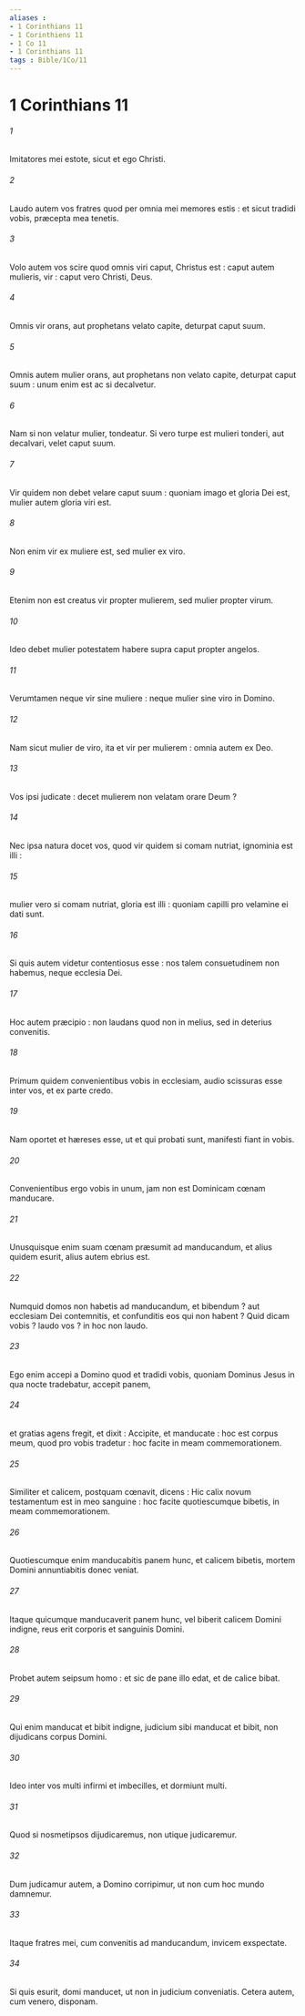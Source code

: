 ```yaml
---
aliases : 
- 1 Corinthians 11
- 1 Corinthiens 11
- 1 Co 11
- 1 Corinthians 11
tags : Bible/1Co/11
---
```


# 1 Corinthians 11

###### 1
Imitatores mei estote, sicut et ego Christi.
###### 2
Laudo autem vos fratres quod per omnia mei memores estis : et sicut tradidi vobis, præcepta mea tenetis.
###### 3
Volo autem vos scire quod omnis viri caput, Christus est : caput autem mulieris, vir : caput vero Christi, Deus.
###### 4
Omnis vir orans, aut prophetans velato capite, deturpat caput suum.
###### 5
Omnis autem mulier orans, aut prophetans non velato capite, deturpat caput suum : unum enim est ac si decalvetur.
###### 6
Nam si non velatur mulier, tondeatur. Si vero turpe est mulieri tonderi, aut decalvari, velet caput suum.
###### 7
Vir quidem non debet velare caput suum : quoniam imago et gloria Dei est, mulier autem gloria viri est.
###### 8
Non enim vir ex muliere est, sed mulier ex viro.
###### 9
Etenim non est creatus vir propter mulierem, sed mulier propter virum.
###### 10
Ideo debet mulier potestatem habere supra caput propter angelos.
###### 11
Verumtamen neque vir sine muliere : neque mulier sine viro in Domino.
###### 12
Nam sicut mulier de viro, ita et vir per mulierem : omnia autem ex Deo.
###### 13
Vos ipsi judicate : decet mulierem non velatam orare Deum ?
###### 14
Nec ipsa natura docet vos, quod vir quidem si comam nutriat, ignominia est illi :
###### 15
mulier vero si comam nutriat, gloria est illi : quoniam capilli pro velamine ei dati sunt.
###### 16
Si quis autem videtur contentiosus esse : nos talem consuetudinem non habemus, neque ecclesia Dei.
###### 17
Hoc autem præcipio : non laudans quod non in melius, sed in deterius convenitis.
###### 18
Primum quidem convenientibus vobis in ecclesiam, audio scissuras esse inter vos, et ex parte credo.
###### 19
Nam oportet et hæreses esse, ut et qui probati sunt, manifesti fiant in vobis.
###### 20
Convenientibus ergo vobis in unum, jam non est Dominicam cœnam manducare.
###### 21
Unusquisque enim suam cœnam præsumit ad manducandum, et alius quidem esurit, alius autem ebrius est.
###### 22
Numquid domos non habetis ad manducandum, et bibendum ? aut ecclesiam Dei contemnitis, et confunditis eos qui non habent ? Quid dicam vobis ? laudo vos ? in hoc non laudo.
###### 23
Ego enim accepi a Domino quod et tradidi vobis, quoniam Dominus Jesus in qua nocte tradebatur, accepit panem,
###### 24
et gratias agens fregit, et dixit : Accipite, et manducate : hoc est corpus meum, quod pro vobis tradetur : hoc facite in meam commemorationem.
###### 25
Similiter et calicem, postquam cœnavit, dicens : Hic calix novum testamentum est in meo sanguine : hoc facite quotiescumque bibetis, in meam commemorationem.
###### 26
Quotiescumque enim manducabitis panem hunc, et calicem bibetis, mortem Domini annuntiabitis donec veniat.
###### 27
Itaque quicumque manducaverit panem hunc, vel biberit calicem Domini indigne, reus erit corporis et sanguinis Domini.
###### 28
Probet autem seipsum homo : et sic de pane illo edat, et de calice bibat.
###### 29
Qui enim manducat et bibit indigne, judicium sibi manducat et bibit, non dijudicans corpus Domini.
###### 30
Ideo inter vos multi infirmi et imbecilles, et dormiunt multi.
###### 31
Quod si nosmetipsos dijudicaremus, non utique judicaremur.
###### 32
Dum judicamur autem, a Domino corripimur, ut non cum hoc mundo damnemur.
###### 33
Itaque fratres mei, cum convenitis ad manducandum, invicem exspectate.
###### 34
Si quis esurit, domi manducet, ut non in judicium conveniatis. Cetera autem, cum venero, disponam.
